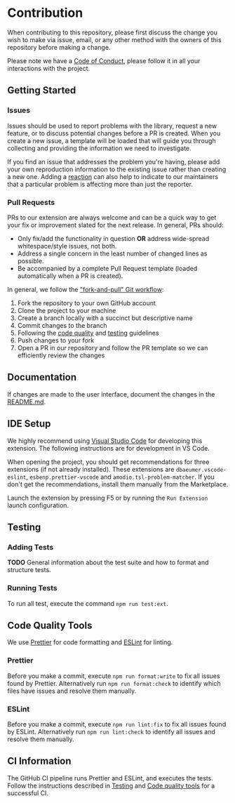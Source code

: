 # Contribution

When contributing to this repository, please first discuss the change you wish to make via issue,
email, or any other method with the owners of this repository before making a change.

Please note we have a [Code of Conduct](CODE-OF-CONDUCT.md), please follow it in all your interactions with the project.

## Getting Started

### Issues

Issues should be used to report problems with the library, request a new feature, or to discuss potential changes
before a PR is created. When you create a new issue, a template will be loaded that will guide you through collecting
and providing the information we need to investigate.

If you find an issue that addresses the problem you're having, please add your own reproduction information to the
existing issue rather than creating a new one. Adding a [reaction][github-reaction] can also help to indicate to our
maintainers that a particular problem is affecting more than just the reporter.

[github-reaction]: https://github.blog/2016-03-10-add-reactions-to-pull-requests-issues-and-comments

### Pull Requests

PRs to our extension are always welcome and can be a quick way to get your fix or improvement slated for the next
release. In general, PRs should:

- Only fix/add the functionality in question **OR** address wide-spread whitespace/style issues, not both.
- Address a single concern in the least number of changed lines as possible.
- Be accompanied by a complete Pull Request template (loaded automatically when a PR is created).

In general, we follow the ["fork-and-pull" Git workflow](https://github.com/susam/gitpr):

1. Fork the repository to your own GitHub account
2. Clone the project to your machine
3. Create a branch locally with a succinct but descriptive name
4. Commit changes to the branch
5. Following the [code quality](#code-quality-tools) and [testing](#testing) guidelines
6. Push changes to your fork
7. Open a PR in our repository and follow the PR template so we can efficiently review the changes

## Documentation

If changes are made to the user interface, document the changes in the [README.md](README.md).

## IDE Setup

We highly recommend using [Visual Studio Code](https://code.visualstudio.com/) for developing this extension.
The following instructions are for development in VS Code.

When opening the project, you should get recommendations for three extensions (if not already installed). These
extensions are `dbaeumer.vscode-eslint`, `esbenp.prettier-vscode` and `amodio.tsl-problem-matcher`. If you don't get
the recommendations, install them manually from the Marketplace.

Launch the extension by pressing F5 or by running the `Run Extension` launch configuration.

## Testing

### Adding Tests

**TODO** General information about the test suite and how to format and structure tests.

### Running Tests

To run all test, execute the command `npm run test:ext`.

## Code Quality Tools

We use [Prettier](https://prettier.io/) for code formatting and [ESLint](https://eslint.org/) for linting.

### Prettier

Before you make a commit, execute `npm run format:write` to fix all issues found by Prettier. Alternatively run
`npm run format:check` to identify which files have issues and resolve them manually.

### ESLint

Before you make a commit, execute `npm run lint:fix` to fix all issues found by ESLint. Alternatively run
`npm run lint:check` to identify all issues and resolve them manually.

## CI Information

The GitHub CI pipeline runs Prettier and ESLint, and executes the tests. Follow the instructions described in
[Testing](#testing) and [Code quality tools](#code-quality-tools) for a successful CI.
